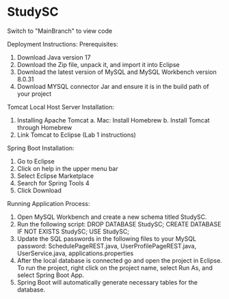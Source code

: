 # StudySC

Switch to "MainBranch" to view code

Deployment Instructions:
Prerequisites:
1. Download Java version 17
2. Download the Zip file, unpack it, and import it into Eclipse
3. Download the latest version of MySQL and MySQL Workbench version 8.0.31
4. Download MYSQL connector Jar and ensure it is in the build path of your project

Tomcat Local Host Server Installation:
1. Installing Apache Tomcat
a. Mac: Install Homebrew
b. Install Tomcat through Homebrew
2. Link Tomcat to Eclipse (Lab 1 instructions)

Spring Boot Installation:
1. Go to Eclipse
2. Click on help in the upper menu bar
3. Select Eclipse Marketplace
4. Search for Spring Tools 4
5. Click Download

Running Application Process:
1. Open MySQL Workbench and create a new schema titled StudySC.
2. Run the following script:
DROP DATABASE StudySC;
CREATE DATABASE IF NOT EXISTS StudySC;
USE StudySC;
3. Update the SQL passwords in the following files to your MySQL password:
SchedulePageREST.java, UserProfilePageREST.java, UserService.java,
applications.properties
4. After the local database is connected go and open the project in Eclipse. To run the
project, right click on the project name, select Run As, and select Spring Boot App.
5. Spring Boot will automatically generate necessary tables for the database.
